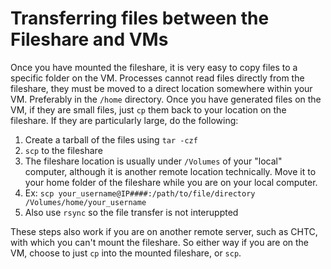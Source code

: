 # Transferring files between the Fileshare and VMs 

Once you have mounted the fileshare, it is very easy to copy files to a specific folder on the VM. Processes cannot read files directly from the fileshare, they must be moved to a direct location somewhere within your VM. Preferably in the `/home` directory. Once you have generated files on the VM, if they are small files, just `cp` them back to your location on the fileshare. If they are particularly large, do the following: 

1. Create a tarball of the files using `tar -czf` 
2. `scp` to the fileshare
3. The fileshare location is usually under `/Volumes` of your "local" computer, although it is another remote location technically. Move it to your home folder of the fileshare while you are on your local computer.
4. Ex: `scp your_username@IP####:/path/to/file/directory /Volumes/home/your_username`
5. Also use `rsync` so the file transfer is not interuppted 

These steps also work if you are on another remote server, such as CHTC, with which you can't mount the fileshare. So either way if you are on the VM, choose to just `cp` into the mounted fileshare, or `scp`. 
